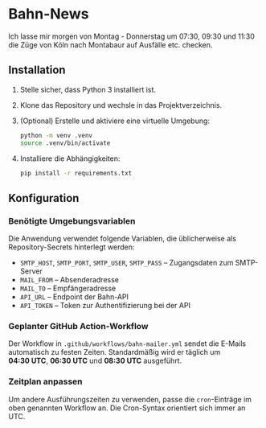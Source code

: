 # Bahn-News
Ich lasse mir morgen von Montag - Donnerstag um 07:30, 09:30 und 11:30 die Züge von Köln nach Montabaur auf Ausfälle etc. checken.

## Installation

1. Stelle sicher, dass Python 3 installiert ist.
2. Klone das Repository und wechsle in das Projektverzeichnis.
3. (Optional) Erstelle und aktiviere eine virtuelle Umgebung:

   ```bash
   python -m venv .venv
   source .venv/bin/activate
   ```

4. Installiere die Abhängigkeiten:

   ```bash
   pip install -r requirements.txt
   ```

## Konfiguration

### Benötigte Umgebungsvariablen

Die Anwendung verwendet folgende Variablen, die üblicherweise als Repository-Secrets hinterlegt werden:

- `SMTP_HOST`, `SMTP_PORT`, `SMTP_USER`, `SMTP_PASS` – Zugangsdaten zum SMTP-Server
- `MAIL_FROM` – Absenderadresse
- `MAIL_TO` – Empfängeradresse
- `API_URL` – Endpoint der Bahn-API
- `API_TOKEN` – Token zur Authentifizierung bei der API

### Geplanter GitHub Action-Workflow

Der Workflow in `.github/workflows/bahn-mailer.yml` sendet die E-Mails automatisch zu festen Zeiten. Standardmäßig wird er täglich um **04:30 UTC**, **06:30 UTC** und **08:30 UTC** ausgeführt.

### Zeitplan anpassen

Um andere Ausführungszeiten zu verwenden, passe die `cron`-Einträge im oben genannten Workflow an. Die Cron-Syntax orientiert sich immer an UTC.


